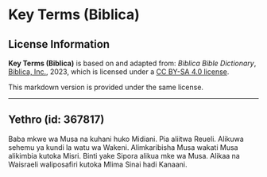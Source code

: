 # Key Terms (Biblica)

## License Information

**Key Terms (Biblica)** is based on and adapted from: _Biblica Bible Dictionary_, [Biblica, Inc.](https://www.biblica.com/), 2023, which is licensed under a [CC BY-SA 4.0 license](https://creativecommons.org/licenses/by-sa/4.0/legalcode.en).

This markdown version is provided under the same license.



--------------------------------

## Yethro (id: 367817)

Baba mkwe wa Musa na kuhani huko Midiani. Pia aliitwa Reueli. Alikuwa sehemu ya kundi la watu wa Wakeni. Alimkaribisha Musa wakati Musa alikimbia kutoka Misri. Binti yake Sipora alikua mke wa Musa. Alikaa na Waisraeli waliposafiri kutoka Mlima Sinai hadi Kanaani.


